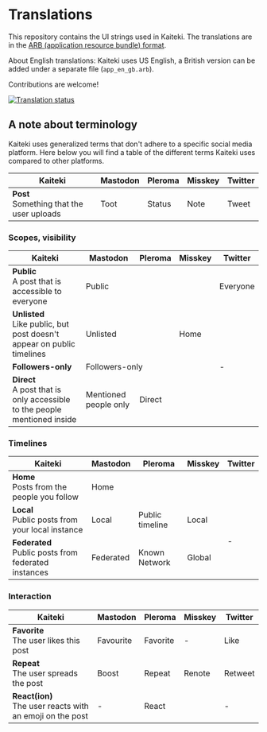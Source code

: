 # Translations

This repository contains the UI strings used in Kaiteki. The translations are in the [ARB (application resource bundle) format](https://github.com/google/app-resource-bundle).

About English translations: Kaiteki uses US English, a British version can be added under a separate file (`app_en_gb.arb`).

Contributions are welcome!

[![Translation status](https://wl.craftplacer.moe/widgets/kaiteki/-/multi-auto.svg)](https://wl.craftplacer.moe/engage/kaiteki/)

## A note about terminology

Kaiteki uses generalized terms that don't adhere to a specific social media platform. Here below you will find a table of the different terms Kaiteki uses compared to other platforms.

<table>
    <thead>
        <tr>
            <th>Kaiteki</th>
            <th>Mastodon</th>
            <th>Pleroma</th>
            <th>Misskey</th>
            <th>Twitter</th>
        </tr>
    </thead>
    <tbody>
        <tr>
            <td>
                <b>Post</b><br>
                <span>Something that the user uploads</span>
            </td>
            <td>Toot</td>
            <td>Status</td>
            <td>Note</td>
            <td>Tweet</td>
        </tr>
    </tbody>
</table>

### Scopes, visibility
<table>
    <thead>
        <tr>
            <th>Kaiteki</th>
            <th>Mastodon</th>
            <th>Pleroma</th>
            <th>Misskey</th>
            <th>Twitter</th>
        </tr>
    </thead>
    <tbody>
        <tr>
            <td>
                <b>Public</b><br>
                <span>A post that is accessible to everyone</span>
            </td>
            <td colspan="3">Public</td>
            <td>Everyone</td>
        </tr>
        <tr>
            <td>
                <b>Unlisted</b><br>
                <span>Like public, but post doesn't appear on public timelines</span>
            </td>
            <td colspan="2">Unlisted</td>
            <td>Home</td>
            <td rowspan="3">-</td>
        </tr>
        <tr>
            <td><b>Followers-only</b></td>
            <td colspan="3">Followers-only</td>
        </tr>
        <tr>
            <td>
                <b>Direct</b><br>
                <span>A post that is only accessible to the people mentioned inside</span>
            </td>
            <td>Mentioned people only</td>
            <td colspan="2">Direct</td>
        </tr>
    </tbody>
</table>

### Timelines
<table>
    <thead>
        <tr>
            <th>Kaiteki</th>
            <th>Mastodon</th>
            <th>Pleroma</th>
            <th>Misskey</th>
            <th>Twitter</th>
        </tr>
    </thead>
    <tbody>
        <tr>
            <td>
                <b>Home</b><br>
                <span>Posts from the people you follow</span>
            </td>
            <td colspan="4">Home</td>
        </tr>
        <tr>
            <td>
                <b>Local</b><br>
                <span>Public posts from your local instance</span>
            </td>
            <td>Local</td>
            <td>Public timeline</td>
            <td>Local</td>
            <td rowspan="2">-</td>
        </tr>
        <tr>
            <td>
                <b>Federated</b><br>
                <span>Public posts from federated instances</span>
            </td>
            <td>Federated</td>
            <td>Known Network</td>
            <td>Global</td>
        </tr>
    </tbody>
</table>

### Interaction
<table>
    <thead>
        <tr>
            <th>Kaiteki</th>
            <th>Mastodon</th>
            <th>Pleroma</th>
            <th>Misskey</th>
            <th>Twitter</th>
        </tr>
    </thead>
    <tbody>
        <tr>
            <td>
                <b>Favorite</b><br>
                <span>The user likes this post</span>
            </td>
            <td>Favourite</td>
            <td>Favorite</td>
            <td>-</td>
            <td>Like</td>
        </tr>
        <tr>
            <td>
                <b>Repeat</b><br>
                <span>The user spreads the post</span>
            </td>
            <td>Boost</td>
            <td>Repeat</td>
            <td>Renote</td>
            <td>Retweet</td>
        </tr>
        <tr>
            <td>
                <b>React(ion)</b><br>
                <span>The user reacts with an emoji on the post</span>
            </td>
            <td>-</td>
            <td colspan="2">React</td>
            <td>-</td>
        </tr>
    </tbody>
</table>
